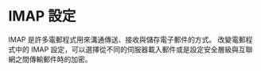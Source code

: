 [Title]: # (IMAP設定)
[Order]: # (54)

# IMAP 設定

IMAP 是許多電郵程式用來溝通傳送、接收與儲存電子郵件的方式。 改變電郵程式中的 IMAP 設定，可以選擇從不同的伺服器載入郵件或是設定安全層級與互聯網之間傳輸郵件時的加密。
